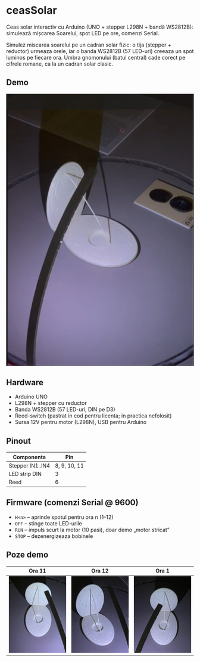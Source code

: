 # ceasSolar

Ceas solar interactiv cu Arduino (UNO + stepper L298N + bandă WS2812B): simulează mișcarea Soarelui, spot LED pe ore, comenzi Serial.



Simulez miscarea soarelui pe un cadran solar fizic: o tija (stepper + reductor) urmeaza orele, iar o banda WS2812B (57 LED-uri) creeaza un spot luminos pe fiecare ora. Umbra gnomonului (batul central) cade corect pe cifrele romane, ca la un cadran solar clasic.





## Demo
[![Watch the demo](media/thumb.jpg)](media/demo.mp4)



## Hardware
- Arduino UNO
- L298N + stepper cu reductor
- Banda WS2812B (57 LED-uri, DIN pe D3)
- Reed-switch (pastrat in cod pentru licenta; in practica nefolosit)
- Sursa 12V pentru motor (L298N), USB pentru Arduino

## Pinout
| Componenta | Pin |
|---|---|
| Stepper IN1..IN4 | 8, 9, 10, 11 |
| LED strip DIN | 3 |
| Reed | 6 |

## Firmware (comenzi Serial @ 9600)
- `H<n>` – aprinde spotul pentru ora n (1–12)
- `OFF` – stinge toate LED-urile
- `RUN` – impuls scurt la motor (10 pasi), doar demo „motor stricat”
- `STOP` – dezenergizeaza bobinele

## Poze demo

| Ora 11 | Ora 12 | Ora 1 |
|--------|--------|-------|
| <img src="media/ora11.jpg" width="300"/> | <img src="media/ora12.jpg" width="300"/> | <img src="media/ora1.jpg" width="300"/> |




